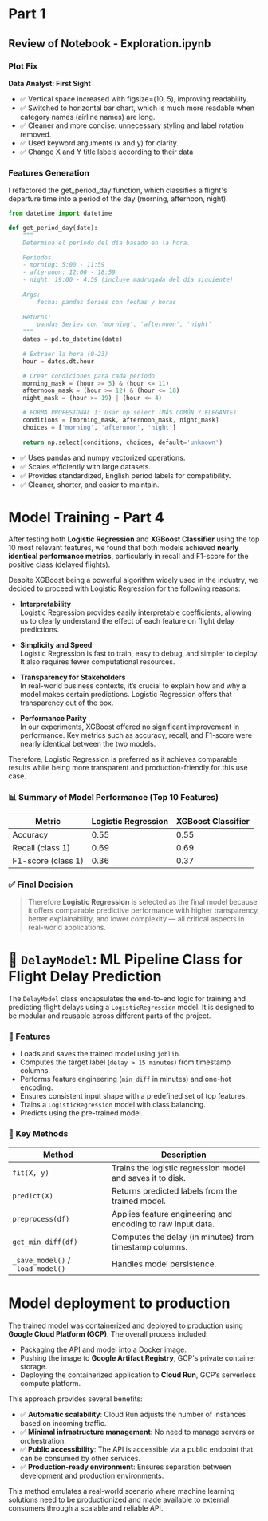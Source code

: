 # Part 1

## Review of Notebook - Exploration.ipynb

### Plot Fix
**Data Analyst: First Sight**

* ✅ Vertical space increased with figsize=(10, 5), improving readability.
* ✅ Switched to horizontal bar chart, which is much more readable when category names (airline names) are long.
* ✅ Cleaner and more concise: unnecessary styling and label rotation removed.
* ✅ Used keyword arguments (x and y) for clarity.
* ✅ Change X and Y title labels according to their data

### Features Generation

I refactored the get_period_day function, which classifies a flight's departure time into a period of the day (morning, afternoon, night). 

```python
from datetime import datetime

def get_period_day(date):
    """
    Determina el período del día basado en la hora.
    
    Períodos:
    - morning: 5:00 - 11:59
    - afternoon: 12:00 - 18:59  
    - night: 19:00 - 4:59 (incluye madrugada del día siguiente)
    
    Args:
        fecha: pandas Series con fechas y horas
    
    Returns:
        pandas Series con 'morning', 'afternoon', 'night'
    """
    dates = pd.to_datetime(date)
    
    # Extraer la hora (0-23)
    hour = dates.dt.hour

    # Crear condiciones para cada período
    morning_mask = (hour >= 5) & (hour <= 11)
    afternoon_mask = (hour >= 12) & (hour <= 18)
    night_mask = (hour >= 19) | (hour <= 4)

    # FORMA PROFESIONAL 1: Usar np.select (MÁS COMÚN Y ELEGANTE)
    conditions = [morning_mask, afternoon_mask, night_mask]
    choices = ['morning', 'afternoon', 'night']
    
    return np.select(conditions, choices, default='unknown')
```

* ✅ Uses pandas and numpy vectorized operations.
* ✅ Scales efficiently with large datasets.
* ✅ Provides standardized, English period labels for compatibility.
* ✅ Cleaner, shorter, and easier to maintain.

# Model Training - Part 4

After testing both **Logistic Regression** and **XGBoost Classifier** using the top 10 most relevant features, we found that both models achieved **nearly identical performance metrics**, particularly in recall and F1-score for the positive class (delayed flights).

Despite XGBoost being a powerful algorithm widely used in the industry, we decided to proceed with Logistic Regression for the following reasons:

- **Interpretability**  
  Logistic Regression provides easily interpretable coefficients, allowing us to clearly understand the effect of each feature on flight delay predictions.

- **Simplicity and Speed**  
  Logistic Regression is fast to train, easy to debug, and simpler to deploy. It also requires fewer computational resources.

- **Transparency for Stakeholders**  
  In real-world business contexts, it’s crucial to explain how and why a model makes certain predictions. Logistic Regression offers that transparency out of the box.

- **Performance Parity**  
  In our experiments, XGBoost offered no significant improvement in performance. Key metrics such as accuracy, recall, and F1-score were nearly identical between the two models.

Therefore, Logistic Regression is preferred as it achieves comparable results while being more transparent and production-friendly for this use case.

### 📊 Summary of Model Performance (Top 10 Features)

| Metric        | Logistic Regression | XGBoost Classifier |
|---------------|---------------------|---------------------|
| Accuracy      | 0.55                | 0.55                |
| Recall (class 1) | 0.69             | 0.69                |
| F1-score (class 1) | 0.36           | 0.37                |

### ✅ Final Decision

> Therefore **Logistic Regression** is selected as the final model because it offers comparable predictive performance with higher transparency, better explainability, and lower complexity — all critical aspects in real-world applications.


# 🧠 `DelayModel`: ML Pipeline Class for Flight Delay Prediction

The `DelayModel` class encapsulates the end-to-end logic for training and predicting flight delays using a `LogisticRegression` model. It is designed to be modular and reusable across different parts of the project.

### 🔧 Features

- Loads and saves the trained model using `joblib`.
- Computes the target label (`delay > 15 minutes`) from timestamp columns.
- Performs feature engineering (`min_diff` in minutes) and one-hot encoding.
- Ensures consistent input shape with a predefined set of top features.
- Trains a `LogisticRegression` model with class balancing.
- Predicts using the pre-trained model.

### 🧩 Key Methods

| Method                 | Description                                                   |
|------------------------|---------------------------------------------------------------|
| `fit(X, y)`            | Trains the logistic regression model and saves it to disk.    |
| `predict(X)`           | Returns predicted labels from the trained model.              |
| `preprocess(df)`       | Applies feature engineering and encoding to raw input data.   |
| `get_min_diff(df)`     | Computes the delay (in minutes) from timestamp columns.       |
| `_save_model()` / `_load_model()` | Handles model persistence.                         |

# Model deployment to production

The trained model was containerized and deployed to production using **Google Cloud Platform (GCP)**. The overall process included:

- Packaging the API and model into a Docker image.  
- Pushing the image to **Google Artifact Registry**, GCP's private container storage.  
- Deploying the containerized application to **Cloud Run**, GCP’s serverless compute platform.

This approach provides several benefits:

- ✅ **Automatic scalability**: Cloud Run adjusts the number of instances based on incoming traffic.  
- ✅ **Minimal infrastructure management**: No need to manage servers or orchestration.  
- ✅ **Public accessibility**: The API is accessible via a public endpoint that can be consumed by other services.  
- ✅ **Production-ready environment**: Ensures separation between development and production environments.

This method emulates a real-world scenario where machine learning solutions need to be productionized and made available to external consumers through a scalable and reliable API.